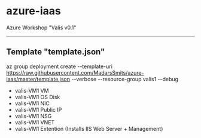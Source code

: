 # azure-iaas
Azure Workshop "Valis v0.1"

---------------
Template "template.json"
---------------
az group deployment create --template-uri https://raw.githubusercontent.com/MadarsSmits/azure-iaas/master/template.json --verbose --resource-group valis1 --debug

- valis-VM1 VM
- valis-VM1 OS Disk
- valis-VM1 NIC
- valis-VM1 Public IP
- valis-VM1 NSG
- valis-VM1 VNET
- valis-VM1 Extention (Installs IIS Web Server + Management)